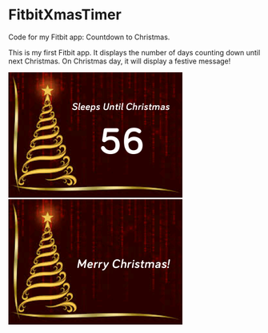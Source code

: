# FitbitXmasTimer
Code for my Fitbit app: Countdown to Christmas.

This is my first Fitbit app. It displays the number of days counting down until next Christmas. On Christmas day, it will display a festive message!

![](./screenshots/screenshot_1.png)
![](./screenshots/screenshot_2.png)
